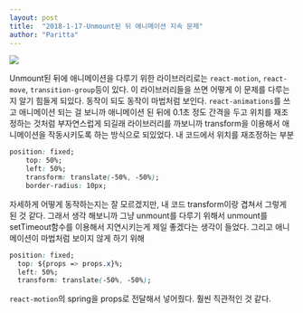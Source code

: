 ```yaml
---
layout: post
title:  "2018-1-17-Unmount된 뒤 애니메이션 지속 문제"
author: "Paritta"
---
```

 
<img src='https://cdn-images-1.medium.com/max/681/1*heU2x0fIJHE9Fsy1Fn1Hjw.png'>

Unmount된 뒤에 애니메이션을 다루기 위한 라이브러리로는 `react-motion`, `react-move`, `transition-group`등이 있다. 이 라이브러리들을 쓰면 어떻게 이 문제를 다루는지 알기 힘들게 되있다. 동작이 되도 동작이 마법처럼 보인다. `react-animations`를 쓰고 애니메이션 되는 걸 보니까 애니메이션 된 뒤에 0.1초 정도 간격을 두고 위치를 재조정하는 것처럼 부자연스럽게 되길래 라이브러리를 까보니까 transform을 이용해서 애니메이션을 작동시키도록 하는 방식으로 되있었다. 내 코드에서 위치를 재조정하는 부분 

``` css
position: fixed;
    top: 50%;
    left: 50%;
    transform: translate(-50%, -50%);
    border-radius: 10px;
``` 

자세하게 어떻게 동작하는지는 잘 모르겠지만, 내 코드 transform이랑 겹쳐서 그렇게 된 것 같다.
그래서 생각 해보니까 그냥 unmount를 다루기 위해서 unmount를 setTimeout함수를 이용해서 지연시키는게 제일 좋겠다는 생각이 들었다. 그리고 애니메이션이 마법처럼 보이지 않게 하기 위해

``` css
position: fixed;
  top: ${props => props.x}%;
  left: 50%;
  transform: translate(-50%, -50%);
```

`react-motion`의 spring을 props로 전달해서 넣어줬다. 훨씬 직관적인 것 같다.
 